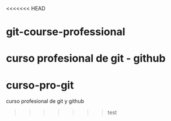 <<<<<<< HEAD
# git-course-professional
curso profesional de git - github
=======
# curso-pro-git
curso profesional de git y github
>>>>>>> test
